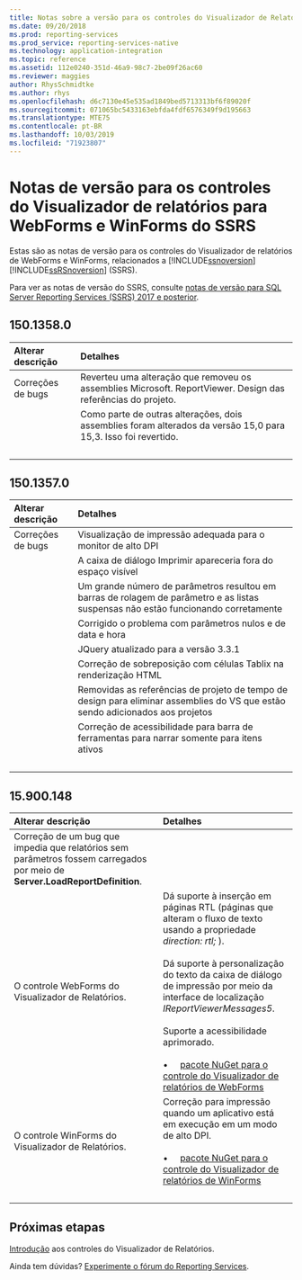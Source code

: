 ```yaml
---
title: Notas sobre a versão para os controles do Visualizador de Relatórios do SSRS
ms.date: 09/20/2018
ms.prod: reporting-services
ms.prod_service: reporting-services-native
ms.technology: application-integration
ms.topic: reference
ms.assetid: 112e0240-351d-46a9-98c7-2be09f26ac60
ms.reviewer: maggies
author: RhysSchmidtke
ms.author: rhys
ms.openlocfilehash: d6c7130e45e535ad1849bed5713313bf6f89020f
ms.sourcegitcommit: 071065bc5433163ebfda4fdf6576349f9d195663
ms.translationtype: MTE75
ms.contentlocale: pt-BR
ms.lasthandoff: 10/03/2019
ms.locfileid: "71923807"
---
```

# <a name="release-notes-for-the-report-viewer-controls-for-webforms-and-winforms-of-ssrs"></a>Notas de versão para os controles do Visualizador de relatórios para WebForms e WinForms do SSRS

Estas são as notas de versão para os controles do Visualizador de relatórios de WebForms e WinForms, relacionados a [!INCLUDE[ssnoversion](../../includes/ssnoversion-md.md)] [!INCLUDE[ssRSnoversion](../../includes/ssrsnoversion-md.md)] (SSRS).

Para ver as notas de versão do SSRS, consulte [notas de versão para SQL Server Reporting Services (SSRS) 2017 e posterior](../release-notes-reporting-services.md).

## <a name="15013580"></a>150.1358.0
| Alterar descrição | Detalhes |
| :----------------- | :------ |
| Correções de bugs | Reverteu uma alteração que removeu os assemblies Microsoft. ReportViewer. Design das referências do projeto. |
|           | Como parte de outras alterações, dois assemblies foram alterados da versão 15,0 para 15,3. Isso foi revertido. |
| &nbsp; | &nbsp; |

## <a name="15013570"></a>150.1357.0
| Alterar descrição | Detalhes |
| :----------------- | :------ |
| Correções de bugs  | Visualização de impressão adequada para o monitor de alto DPI |
|            | A caixa de diálogo Imprimir apareceria fora do espaço visível |
|            | Um grande número de parâmetros resultou em barras de rolagem de parâmetro e as listas suspensas não estão funcionando corretamente |
|            | Corrigido o problema com parâmetros nulos e de data e hora |
|            | JQuery atualizado para a versão 3.3.1 |
|            | Correção de sobreposição com células Tablix na renderização HTML |
|            | Removidas as referências de projeto de tempo de design para eliminar assemblies do VS que estão sendo adicionados aos projetos |
|            | Correção de acessibilidade para barra de ferramentas para narrar somente para itens ativos |
| &nbsp; | &nbsp; |

## <a name="15900148"></a>15.900.148

| Alterar descrição | Detalhes |
| :----------------- | :------ |
| Correção de um bug que impedia que relatórios sem parâmetros fossem carregados por meio de **Server.LoadReportDefinition**. | &nbsp; |
| O controle WebForms do Visualizador de Relatórios. | Dá suporte à inserção em páginas RTL (páginas que alteram o fluxo de texto usando a propriedade *direction: rtl;* ).<br/><br/>Dá suporte à personalização do texto da caixa de diálogo de impressão por meio da interface de localização *IReportViewerMessages5*.<br/><br/>Suporte a acessibilidade aprimorado.<br/><br/>&bull; &nbsp; &nbsp; [pacote NuGet para o controle do Visualizador de relatórios de WebForms](https://www.nuget.org/packages/Microsoft.ReportingServices.ReportViewerControl.Webforms/150.900.148) |
| O controle WinForms do Visualizador de Relatórios. | Correção para impressão quando um aplicativo está em execução em um modo de alto DPI.<br/><br/>&bull; &nbsp; &nbsp; [pacote NuGet para o controle do Visualizador de relatórios de WinForms](https://www.nuget.org/packages/Microsoft.ReportingServices.ReportViewerControl.Winforms/150.900.148) |
| &nbsp; | &nbsp; |

## <a name="next-steps"></a>Próximas etapas

[Introdução](integrating-reporting-services-using-reportviewer-controls-get-started.md) aos controles do Visualizador de Relatórios.

Ainda tem dúvidas? [Experimente o fórum do Reporting Services](https://go.microsoft.com/fwlink/?LinkId=620231).
